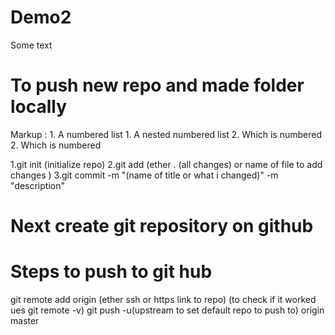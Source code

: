 # Demo2

Some text

# To  push new repo  and made folder locally

 Markup : 1. A numbered list
              1. A nested numbered list
              2. Which is numbered
          2. Which is numbered


1.git init (initialize repo)
      2.git add (ether . (all changes) or name of file to add changes )
       3.git commit -m "(name of title or what i changed)" -m "description"
# Next create git repository on github

# Steps to push to git hub
git remote add origin (ether ssh or https link to repo)
(to check if it worked ues git remote -v)
git push -u(upstream to set default repo to push to) origin master


